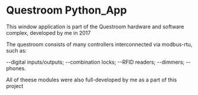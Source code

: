 # Questroom Python_App

This window application is part of the Questroom hardware and software complex, developed by me in 2017

The questroom consists of many controllers interconnected via modbus-rtu, such as:

--digital inputs/outputs;
--combination locks;
--RFID readers;
--dimmers;
--phones.

All of theese modules were also full-developed by me as a part of this project
